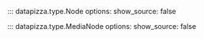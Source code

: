 
<!-- prettier-ignore -->
::: datapizza.type.Node
    options:
        show_source: false



<!-- prettier-ignore -->
::: datapizza.type.MediaNode
    options:
        show_source: false

